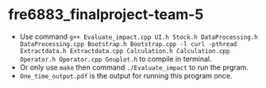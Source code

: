 # fre6883_finalproject-team-5


* Use command `g++ Evaluate_impact.cpp UI.h Stock.h DataProcessing.h DataProcessing.cpp Bootstrap.h Bootstrap.cpp -l curl -pthread Extractdata.h Extractdata.cpp Calculation.h Calculation.cpp Operator.h Operator.cpp Gnuplot.h` to compile in terminal.
* Or only use `make` then command  `./Evaluate_impact` to run the prgram.
* `One_time_output.pdf` is the output for running this program once.




